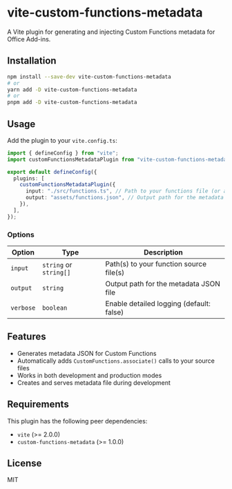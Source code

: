 # vite-custom-functions-metadata

A Vite plugin for generating and injecting Custom Functions metadata for Office Add-ins.

## Installation

```bash
npm install --save-dev vite-custom-functions-metadata
# or
yarn add -D vite-custom-functions-metadata
# or
pnpm add -D vite-custom-functions-metadata
```

## Usage

Add the plugin to your `vite.config.ts`:

```typescript
import { defineConfig } from "vite";
import customFunctionsMetadataPlugin from "vite-custom-functions-metadata";

export default defineConfig({
  plugins: [
    customFunctionsMetadataPlugin({
      input: "./src/functions.ts", // Path to your functions file (or array of files)
      output: "assets/functions.json", // Output path for the metadata JSON
    }),
  ],
});
```

### Options

| Option    | Type                   | Description                              |
| --------- | ---------------------- | ---------------------------------------- |
| `input`   | `string` or `string[]` | Path(s) to your function source file(s)  |
| `output`  | `string`               | Output path for the metadata JSON file   |
| `verbose` | `boolean`              | Enable detailed logging (default: false) |

## Features

- Generates metadata JSON for Custom Functions
- Automatically adds `CustomFunctions.associate()` calls to your source files
- Works in both development and production modes
- Creates and serves metadata file during development

## Requirements

This plugin has the following peer dependencies:

- `vite` (>= 2.0.0)
- `custom-functions-metadata` (>= 1.0.0)

## License

MIT
